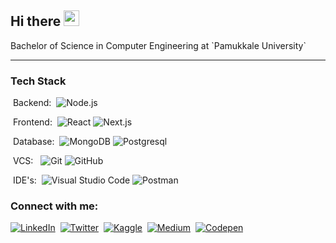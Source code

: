 
<h2>Hi there <img src="https://media.giphy.com/media/hvRJCLFzcasrR4ia7z/giphy.gif" width="25px"></h2>
Bachelor of Science in Computer Engineering at `Pamukkale University` 

<hr/>
<h3>Tech Stack</h3>

&nbsp;Backend:&nbsp;
![Node.js](https://img.shields.io/badge/-Node.js-0A1A2F?style=flat&logo=node.js)

&nbsp;Frontend:&nbsp;
![React](https://img.shields.io/badge/-React-0A1A2F?style=flat&logo=react)
![Next.js](https://img.shields.io/badge/-Next.js-0A1A2F?style=flat&logo=next.js)

&nbsp;Database:&nbsp;
![MongoDB](https://img.shields.io/badge/-MongoDB-0A1A2F?style=flat&logo=mongodb)
![Postgresql](https://img.shields.io/badge/-Postgresql-0A1A2F?style=flat&logo=postgresql)

&nbsp;VCS: &nbsp;
![Git](https://img.shields.io/badge/-Git-0A1A2F?style=flat&logo=git)
![GitHub](https://img.shields.io/badge/-GitHub-0A1A2F?style=flat&logo=github)

&nbsp;IDE's:&nbsp;
 ![Visual Studio Code](https://img.shields.io/badge/-Visual%20Studio%20Code-0A1A2F?style=flat&logo=visual-studio-code&logoColor=007ACC)
 ![Postman](https://img.shields.io/badge/-Postman-0A1A2F?style=flat&logo=postman)


  

<h3>Connect with me:</h3>

[![LinkedIn](https://img.shields.io/badge/LinkedIn-0077B5?&logo=linkedin&logoColor=white)](https://www.linkedin.com/in/alper-bayram/)&nbsp;
[![Twitter](https://img.shields.io/badge/Twitter-1DA1F2?logo=twitter&logoColor=white)](https://twitter.com/alprbayram)&nbsp;
[![Kaggle](https://img.shields.io/badge/-Kaggle-20BEFF?style=flat)](https://www.kaggle.com/devalper)&nbsp;
[![Medium](https://img.shields.io/badge/Medium-12100E?logo=medium&logoColor=white)](https://alper-bayram.medium.com/)&nbsp;
[![Codepen](https://img.shields.io/badge/-Codepen-12100E?style=flat&logo=codepen)](https://codepen.io/alperbayrm)&nbsp;


  
<!--<p>I’m currently working on web development and natural language processing.
<img align="center" src="https://github-readme-stats.vercel.app/api/top-langs/?username=alperbayram&show_icons=true&locale=en&theme=cobalt&bg_color=0d1117&layout=compact&hide_border=true&langs_count=6&title_color=75eeb2" alt="alperbayram" />
</p>-->
